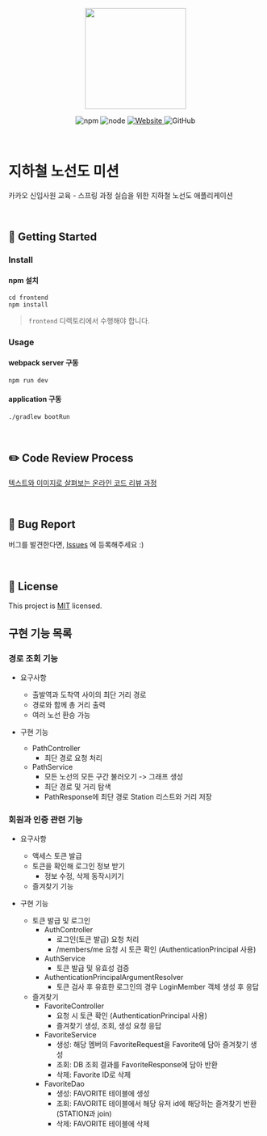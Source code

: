 <p align="center">
    <img width="200px;" src="https://raw.githubusercontent.com/woowacourse/atdd-subway-admin-frontend/master/images/main_logo.png"/>
</p>
<p align="center">
  <img alt="npm" src="https://img.shields.io/badge/npm-%3E%3D%205.5.0-blue">
  <img alt="node" src="https://img.shields.io/badge/node-%3E%3D%209.3.0-blue">
  <a href="https://edu.nextstep.camp/c/R89PYi5H" alt="nextstep atdd">
    <img alt="Website" src="https://img.shields.io/website?url=https%3A%2F%2Fedu.nextstep.camp%2Fc%2FR89PYi5H">
  </a>
  <img alt="GitHub" src="https://img.shields.io/github/license/next-step/spring-subway-admin-kakao">
</p>

<br>

# 지하철 노선도 미션
카카오 신입사원 교육 - 스프링 과정 실습을 위한 지하철 노선도 애플리케이션

<br>

## 🚀 Getting Started

### Install
#### npm 설치
```
cd frontend
npm install
```
> `frontend` 디렉토리에서 수행해야 합니다.

### Usage
#### webpack server 구동
```
npm run dev
```
#### application 구동
```
./gradlew bootRun
```
<br>

## ✏️ Code Review Process
[텍스트와 이미지로 살펴보는 온라인 코드 리뷰 과정](https://github.com/next-step/nextstep-docs/tree/master/codereview)

<br>

## 🐞 Bug Report

버그를 발견한다면, [Issues](https://github.com/next-step/spring-subway-admin-kakao/issues) 에 등록해주세요 :)

<br>

## 📝 License

This project is [MIT](https://github.com/next-step/spring-subway-admin-kakao/blob/master/LICENSE) licensed.


## 구현 기능 목록

### 경로 조회 기능

* 요구사항
    * 출발역과 도착역 사이의 최단 거리 경로
    * 경로와 함께 총 거리 출력
    * 여러 노선 환승 가능
    
* 구현 기능
    * PathController
        * 최단 경로 요청 처리
    * PathService
        * 모든 노선의 모든 구간 불러오기 -> 그래프 생성
        * 최단 경로 및 거리 탐색
        * PathResponse에 최단 경로 Station 리스트와 거리 저장

### 회원과 인증 관련 기능

* 요구사항
    * 액세스 토큰 발급
    * 토큰을 확인해 로그인 정보 받기
        * 정보 수정, 삭제 동작시키기
    * 즐겨찾기 기능
    
* 구현 기능
    * 토큰 발급 및 로그인
        * AuthController
            * 로그인(토큰 발급) 요청 처리
            * /members/me 요청 시 토큰 확인 (AuthenticationPrincipal 사용)
        * AuthService
            * 토큰 발급 및 유효성 검증
        * AuthenticationPrincipalArgumentResolver
            * 토큰 검사 후 유효한 로그인의 경우 LoginMember 객체 생성 후 응답
    * 즐겨찾기
        * FavoriteController
            * 요청 시 토큰 확인 (AuthenticationPrincipal 사용)
            * 즐겨찾기 생성, 조회, 생성 요청 응답
        * FavoriteService
            * 생성: 해당 멤버의 FavoriteRequest을 Favorite에 담아 즐겨찾기 생성
            * 조회: DB 조회 결과를 FavoriteResponse에 담아 반환
            * 삭제: Favorite ID로 삭제
        * FavoriteDao
            * 생성: FAVORITE 테이블에 생성
            * 조회: FAVORITE 테이블에서 해당 유저 id에 해당하는 즐겨찾기 반환 (STATION과 join)
            * 삭제: FAVORITE 테이블에 삭제